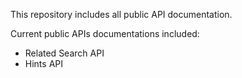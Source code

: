 This repository includes all public API documentation.

Current public APIs documentations included:

- Related Search API
- Hints API
